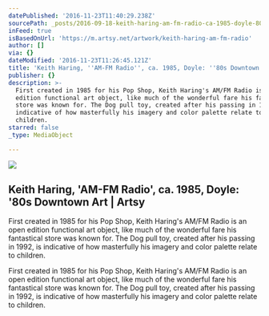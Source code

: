 ```yaml
---
datePublished: '2016-11-23T11:40:29.238Z'
sourcePath: _posts/2016-09-18-keith-haring-am-fm-radio-ca-1985-doyle-80s-downtown.md
inFeed: true
isBasedOnUrl: 'https://m.artsy.net/artwork/keith-haring-am-fm-radio'
author: []
via: {}
dateModified: '2016-11-23T11:26:45.121Z'
title: 'Keith Haring, ''AM-FM Radio'', ca. 1985, Doyle: ''80s Downtown Art | Artsy'
publisher: {}
description: >-
  First created in 1985 for his Pop Shop, Keith Haring's AM/FM Radio is an open
  edition functional art object, like much of the wonderful fare his fantastical
  store was known for. The Dog pull toy, created after his passing in 1992, is
  indicative of how masterfully his imagery and color palette relate to
  children.
starred: false
_type: MediaObject

---
```

<article style=""><img src="https://imgflo.herokuapp.com/graph/2b2431f8e7ba7b0/222d13d47155ad5a03d087841c105955/noop.jpg?input=https%3A%2F%2Fd32dm0rphc51dk.cloudfront.net%2FVPtyuyobiCBcPnBbc2okMA%2Fnormalized.jpg" /><h1>Keith Haring, 'AM-FM Radio', ca. 1985, Doyle: '80s Downtown Art | Artsy</h1><p>First created in 1985 for his Pop Shop, Keith Haring's AM/FM Radio is an open edition functional art object, like much of the wonderful fare his fantastical store was known for. The Dog pull toy, created after his passing in 1992, is indicative of how masterfully his imagery and color palette relate to children.</p></article>

First created in 1985 for his Pop Shop, Keith Haring's AM/FM Radio is an open edition functional art object, like much of the wonderful fare his fantastical store was known for. The Dog pull toy, created after his passing in 1992, is indicative of how masterfully his imagery and color palette relate to children.